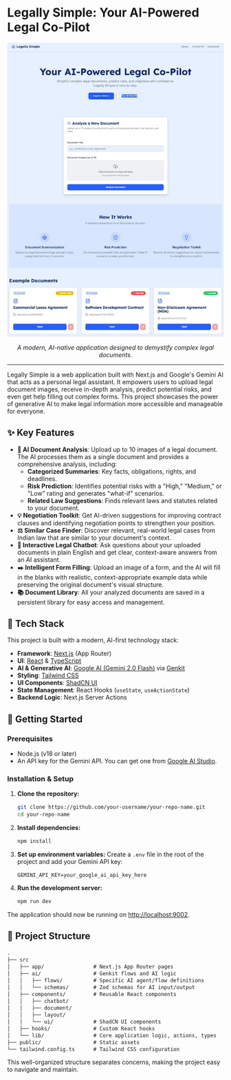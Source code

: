 # Legally Simple: Your AI-Powered Legal Co-Pilot

![Legally Simple Demo](public/demo.jpg)
*<p align="center">A modern, AI-native application designed to demystify complex legal documents.</p>*

---

Legally Simple is a web application built with Next.js and Google's Gemini AI that acts as a personal legal assistant. It empowers users to upload legal document images, receive in-depth analysis, predict potential risks, and even get help filling out complex forms. This project showcases the power of generative AI to make legal information more accessible and manageable for everyone.

## ✨ Key Features

- **📄 AI Document Analysis**: Upload up to 10 images of a legal document. The AI processes them as a single document and provides a comprehensive analysis, including:
  - **Categorized Summaries**: Key facts, obligations, rights, and deadlines.
  - **Risk Prediction**: Identifies potential risks with a "High," "Medium," or "Low" rating and generates "what-if" scenarios.
  - **Related Law Suggestions**: Finds relevant laws and statutes related to your document.
- **💡 Negotiation Toolkit**: Get AI-driven suggestions for improving contract clauses and identifying negotiation points to strengthen your position.
- **⚖️ Similar Case Finder**: Discover relevant, real-world legal cases from Indian law that are similar to your document's context.
- **🤖 Interactive Legal Chatbot**: Ask questions about your uploaded documents in plain English and get clear, context-aware answers from an AI assistant.
- **✒️ Intelligent Form Filling**: Upload an image of a form, and the AI will fill in the blanks with realistic, context-appropriate example data while preserving the original document's visual structure.
- **📚 Document Library**: All your analyzed documents are saved in a persistent library for easy access and management.

## 🚀 Tech Stack

This project is built with a modern, AI-first technology stack:

- **Framework**: [Next.js](https://nextjs.org/) (App Router)
- **UI**: [React](https://react.dev/) & [TypeScript](https://www.typescriptlang.org/)
- **AI & Generative AI**: [Google AI (Gemini 2.0 Flash)](https://ai.google.dev/) via [Genkit](https://firebase.google.com/docs/genkit)
- **Styling**: [Tailwind CSS](https://tailwindcss.com/)
- **UI Components**: [ShadCN UI](https://ui.shadcn.com/)
- **State Management**: React Hooks (`useState`, `useActionState`)
- **Backend Logic**: Next.js Server Actions

## 🔧 Getting Started

### Prerequisites

- Node.js (v18 or later)
- An API key for the Gemini API. You can get one from [Google AI Studio](https://aistudio.google.com/app/apikey).

### Installation & Setup

1.  **Clone the repository:**
    ```bash
    git clone https://github.com/your-username/your-repo-name.git
    cd your-repo-name
    ```

2.  **Install dependencies:**
    ```bash
    npm install
    ```

3.  **Set up environment variables:**
    Create a `.env` file in the root of the project and add your Gemini API key:
    ```env
    GEMINI_API_KEY=your_google_ai_api_key_here
    ```

4.  **Run the development server:**
    ```bash
    npm run dev
    ```

The application should now be running on [http://localhost:9002](http://localhost:9002).

## 📂 Project Structure

```
.
├── src
│   ├── app/                # Next.js App Router pages
│   ├── ai/                 # Genkit flows and AI logic
│   │   ├── flows/          # Specific AI agent/flow definitions
│   │   └── schemas/        # Zod schemas for AI input/output
│   ├── components/         # Reusable React components
│   │   ├── chatbot/
│   │   ├── document/
│   │   ├── layout/
│   │   └── ui/             # ShadCN UI components
│   ├── hooks/              # Custom React hooks
│   └── lib/                # Core application logic, actions, types
├── public/                 # Static assets
└── tailwind.config.ts      # Tailwind CSS configuration
```

This well-organized structure separates concerns, making the project easy to navigate and maintain.
